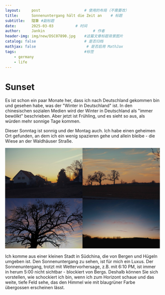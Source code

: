 ```yaml
---
layout:     post   				    # 使用的布局（不需要改）
title:      Sonnenuntergang hält die Zeit an  	# 标题 
subtitle:   隨筆 #副标题
date:       2025-03-03 			# 时间
author:     Jankin 						# 作者
header-img: img/new/DSC07890.jpg 	#这篇文章标题背景图片
catalog: false 						# 是否归档
mathjax: false                       # 是否启用 MathJax
tags:								#标签
    - germany
    - life
---
```

# Sunset

Es ist schon ein paar Monate her, dass ich nach Deutschland gekommen bin und gesehen habe, was der "Winter in Deutschland" ist. In den chinesischen sozialen Medien wird der Winter in Deutschland als "immer bewölkt" beschrieben. Aber jetzt ist Frühling, und es sieht so aus, als würden mehr sonnige Tage kommen.

Dieser Sonntag ist sonnig und der Montag auch. Ich habe einen geheimen Ort gefunden, an dem ich ein wenig spazieren gehe und allein bleibe - die Wiese an der Waldhäuser Straße.

![Sunset Image](/img/new-in-post/250303_collection.jpg)

Ich komme aus einer kleinen Stadt in Südchina, die von Bergen und Hügeln umgeben ist. Den Sonnenuntergang zu sehen, ist für mich ein Luxus. Der Sonnenuntergang, trotzt mit Wettervorhersage, z.B. mit 6:10 PM, ist immer in herum 5:00 nicht sichtbar - blockiert von Bergs. Deshalb können Sie sich vorstellen, wie schockiert ich bin, wenn ich zum Horizont schaue und das weite, tiefe Feld sehe, das den Himmel wie mit blaugrüner Farbe übergossen erscheinen lässt.
